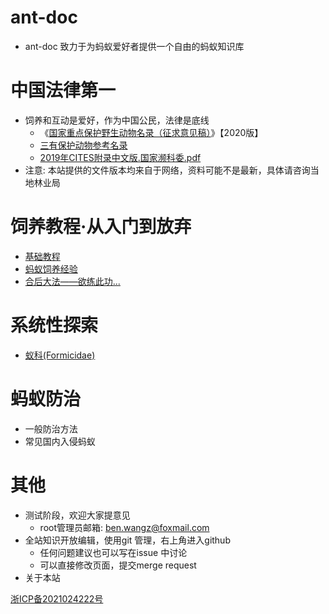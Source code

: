 # ant-doc

* ant-doc 致力于为蚂蚁爱好者提供一个自由的蚂蚁知识库

# 中国法律第一

* 饲养和互动是爱好，作为中国公民，法律是底线
    + 《[国家重点保护野生动物名录（征求意见稿）](/laws/国家重点保护野生动物名录.征求意见稿.2020.pdf)》【2020版】
    + [三有保护动物参考名录](/laws/三有名录.pdf)
    + [2019年CITES附录中文版.国家濒科委.pdf](/laws/2019年CITES附录中文版.国家濒科委.pdf)
* 注意: 本站提供的文件版本均来自于网络，资料可能不是最新，具体请咨询当地林业局

# 饲养教程·从入门到放弃

* [基础教程](/tutorials/tutorial.common.md)
* [蚂蚁饲养经验](/tutorials/tutorial.experience.md)
* [合后大法——欲练此功...](/tutorials/tutorial.merge.queens.md)

# 系统性探索

* [蚁科(Formicidae)](/species/category.formicidae.md)

# 蚂蚁防治

* 一般防治方法
* 常见国内入侵蚂蚁

# 其他

* 测试阶段，欢迎大家提意见
    + root管理员邮箱: ben.wangz@foxmail.com
* 全站知识开放编辑，使用git 管理，右上角进入github
    + 任何问题建议也可以写在issue 中讨论
    + 可以直接修改页面，提交merge request
* 关于本站

[浙ICP备2021024222号](https://beian.miit.gov.cn/)
